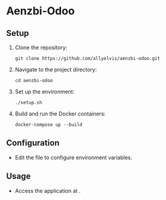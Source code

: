 # Aenzbi-Odoo

## Setup

1. Clone the repository:
   ```
   git clone https://github.com/allyelvis/aenzbi-odoo.git
   ```

2. Navigate to the project directory:
   ```
   cd aenzbi-odoo
   ```

3. Set up the environment:
   ```
   ./setup.sh
   ```

4. Build and run the Docker containers:
   ```
   docker-compose up --build
   ```

## Configuration

- Edit the  file to configure environment variables.

## Usage

- Access the application at .
